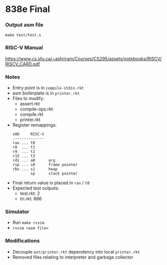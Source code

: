 # 838e Final

### Output asm file
```
make test/test.s
```

### RISC-V Manual
https://www.cs.sfu.ca/~ashriram/Courses/CS295/assets/notebooks/RISCV/RISCV_CARD.pdf

### Notes
- Entry point is in `compile-stdin.rkt`
- asm boilerplate is in `printer.rkt`
- Files to modify:
    - assert.rkt
    - compile-ops.rkt
    - compile.rkt
    - printer.rkt
- Register remappings:
    ```
    x86     RISC-V
    --------------
    rax ... t0
    r8  ... t1
    r9  ... t2
    r15 ... t3
    rdi ... a0      arg
    rsp ... s0      frame pointer
    rbx ... s1      heap
            sp      stack pointer
    ```
- Final return value is placed in `rax` / `t0`
- Expected test outputs:
    - test.rkt: 2
    - tri.rkt: 666

### Simulator
- Run `make rvsim`
- `rvsim <asm file>`

### Modifications
- Decouple `ast/printer.rkt` dependency into local `printer.rkt`
- Removed files relating to interpreter and garbage collector